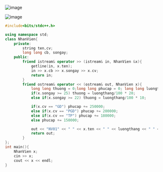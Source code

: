 ![image](https://github.com/Llam-a/Practice_Cpp/assets/115911041/eeb2e911-9db2-4095-b21f-be942872a79c)

![image](https://github.com/Llam-a/Practice_Cpp/assets/115911041/0f50d61c-aba9-4081-8f0f-ad9fb83bcf15)

```cpp
#include<bits/stdc++.h>

using namespace std;
class NhanVien{
    private:
        string ten,cv;
        long long cb, songay;
    public:
        friend istream& operator >> (istream& in, NhanVien &x){
            getline(in, x.ten);
            in >> x.cb >> x.songay >> x.cv;
            return in;
        }
        friend ostream& operator << (ostream& out, NhanVien x){
            long long thuong = 0;long long phucap = 0; long long luongthang = x.cb * x.songay;
            if(x.songay >= 25) thuong = luongthang/100 * 20;
            else if(x.songay >= 22) thuong = luongthang/100 * 10;

            if(x.cv == "GD") phucap += 250000;
            else if(x.cv == "PGD") phucap += 200000;
            else if(x.cv == "TP") phucap += 180000;
            else phucap += 150000;

            out << "NV01" << " " << x.ten << " " << luongthang << " " << thuong << " " << phucap << " " << luongthang + thuong + phucap;
            return out;
        }
};
int main(){
    NhanVien x;
    cin >> x;
    cout << x << endl;
}
```
